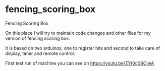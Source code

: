 # fencing_scoring_box
Fencing Scoring Box

On this place I will try to maintain code changes and other files for my version of fencing scoring box.

It is based on two arduinos, one to register hits and second to take care of display, timer and remote control.

First test run of machine you can see on https://youtu.be/ZYt0c06OIwA

